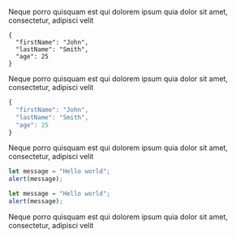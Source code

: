 Neque porro quisquam est qui dolorem ipsum quia dolor sit amet, consectetur, adipisci velit

```
{
  "firstName": "John",
  "lastName": "Smith",
  "age": 25
}
```

Neque porro quisquam est qui dolorem ipsum quia dolor sit amet, consectetur, adipisci velit

```javascript
{
  "firstName": "John",
  "lastName": "Smith",
  "age": 25
}
```

Neque porro quisquam est qui dolorem ipsum quia dolor sit amet, consectetur, adipisci velit

```javascript
let message = "Hello world";
alert(message);

let message = "Hello world";
alert(message);
```

Neque porro quisquam est qui dolorem ipsum quia dolor sit amet, consectetur, adipisci velit
